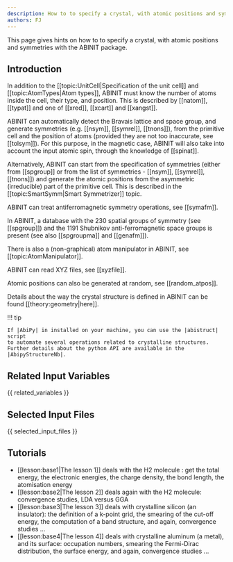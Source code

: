 ```yaml
---
description: How to to specify a crystal, with atomic positions and symmetries
authors: FJ
---
```

<!--- This is the source file for this topics. Can be edited. -->

This page gives hints on how to to specify a crystal, with atomic positions and symmetries with the ABINIT package.

## Introduction

In addition to the [[topic:UnitCell|Specification of the unit cell]] and
[[topic:AtomTypes|Atom types]], ABINIT must know the number of atoms inside
the cell, their type, and position. This is described by [[natom]], [[typat]]
and one of [[xred]], [[xcart]] and [[xangst]].

ABINIT can automatically detect the Bravais lattice and space group, and
generate symmetries (e.g. [[nsym]], [[symrel]], [[tnons]]), from the primitive
cell and the position of atoms (provided they are not too inaccurate, see
[[tolsym]]). For this purpose, in the magnetic case, ABINIT will also take
into account the input atomic spin, through the knowledge of [[spinat]].

Alternatively, ABINIT can start from the specification of symmetries (either
from [[spgroup]] or from the list of symmetries -
[[nsym]], [[symrel]], [[tnons]]) and generate the atomic positions from the
asymmetric (irreducible) part of the primitive cell. This is described in the
[[topic:SmartSymm|Smart Symmetrizer]] topic.

ABINIT can treat antiferromagnetic symmetry operations, see [[symafm]].

In ABINIT, a database with the 230 spatial groups of symmetry (see
[[spgroup]]) and the 1191 Shubnikov anti-ferromagnetic space groups is present
(see also [[spgroupma]] and [[genafm]]).

There is also a (non-graphical) atom manipulator in ABINIT, see [[topic:AtomManipulator]].

ABINIT can read XYZ files, see [[xyzfile]].

Atomic positions can also be generated at random, see [[random_atpos]].

Details about the way the crystal structure is defined in ABINIT can be found [[theory:geometry|here]].

!!! tip

    If |AbiPy| in installed on your machine, you can use the |abistruct| script
    to automate several operations related to crystalline structures.
    Further details about the python API are available in the |AbipyStructureNb|.

## Related Input Variables

{{ related_variables }}

## Selected Input Files

{{ selected_input_files }}

## Tutorials

* [[lesson:base1|The lesson 1]] deals with the H2 molecule : get the total energy, the electronic energies, the charge density, the bond length, the atomisation energy 
* [[lesson:base2|The lesson 2]] deals again with the H2 molecule: convergence studies, LDA versus GGA 
* [[lesson:base3|The lesson 3]] deals with crystalline silicon (an insulator): the definition of a k-point grid, the smearing of the cut-off energy, the computation of a band structure, and again, convergence studies ...
* [[lesson:base4|The lesson 4]] deals with crystalline aluminum (a metal), and its surface: occupation numbers, smearing the Fermi-Dirac distribution, the surface energy, and again, convergence studies ...

